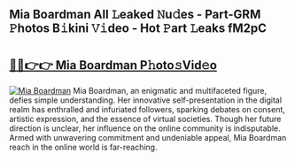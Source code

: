 ## Mia Boardman All 𝙻eaked 𝙽u𝚍es - Part-GRM 𝙿hotos B𝚒kini 𝚅𝚒deo - Hot 𝙿art 𝙻eaks fM2pC

# <h2><a href="http://ld5qeh.urlbe.top/?page=Mia+Boardman">🔗🔗👉👉 Mia Boardman P𝚑oto𝚜Vid𝚎o</a></h2>

[![Mia Boardman](https://i.imgur.com/eBuTRDB.gif)](http://ld5qeh.urlbe.top/?page=Mia+Boardman)
Mia Boardman, an enigmatic and multifaceted figure, defies simple understanding. Her innovative self-presentation in the digital realm has enthralled and infuriated followers, sparking debates on consent, artistic expression, and the essence of virtual societies. Though her future direction is unclear, her influence on the online community is indisputable. Armed with unwavering commitment and undeniable appeal, Mia Boardman reach in the online world is far-reaching.
